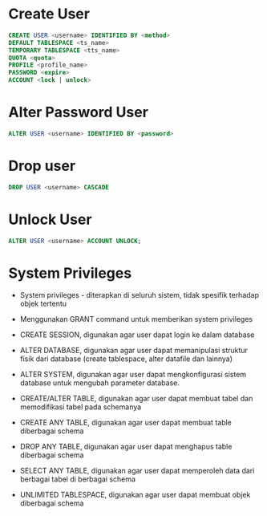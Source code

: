 # Create User
``` sql
CREATE USER <username> IDENTIFIED BY <method>
DEFAULT TABLESPACE <ts_name>
TEMPORARY TABLESPACE <tts_name>
QUOTA <quota>
PROFILE <profile_name>
PASSWORD <expire>
ACCOUNT <lock | unlock>
```

# Alter Password User
``` sql
ALTER USER <username> IDENTIFIED BY <password>
```

# Drop user
``` sql
DROP USER <username> CASCADE
```

# Unlock User
``` sql
ALTER USER <username> ACCOUNT UNLOCK;
```

# System Privileges
- System privileges - diterapkan di seluruh sistem, tidak spesifik terhadap objek tertentu
- Menggunakan GRANT command untuk memberikan system privileges

- CREATE SESSION, digunakan agar user dapat login ke dalam database
- ALTER DATABASE, digunakan agar user dapat memanipulasi struktur fisik dari database (create tablespace, alter datafile dan lainnya)
- ALTER SYSTEM, digunakan agar user dapat mengkonfigurasi sistem database untuk mengubah parameter database.
- CREATE/ALTER TABLE, digunakan agar user dapat membuat tabel dan memodifikasi tabel pada schemanya
- CREATE ANY TABLE, digunakan agar user dapat membuat table diberbagai schema
- DROP ANY TABLE, digunakan agar user dapat menghapus table diberbagai schema
- SELECT ANY TABLE, digunakan agar user dapat memperoleh data dari berbagai tabel di berbagai schema
- UNLIMITED TABLESPACE, digunakan agar user dapat membuat objek diberbagai schema

